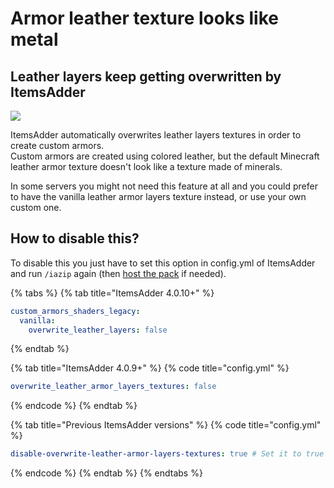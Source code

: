 # Armor leather texture looks like metal

## Leather layers keep getting overwritten by ItemsAdder

![](<../../.gitbook/assets/image (196).png>)

ItemsAdder automatically overwrites leather layers textures in order to create custom armors.\
Custom armors are created using colored leather, but the default Minecraft leather armor texture doesn't look like a texture made of minerals.

In some servers you might not need this feature at all and you could prefer to have the vanilla leather armor layers texture instead, or use your own custom one.

## How to disable this?

To disable this you just have to set this option in config.yml of ItemsAdder and run `/iazip` again (then [host the pack](../../plugin-usage/resourcepack-hosting/) if needed).

{% tabs %}
{% tab title="ItemsAdder 4.0.10+" %}
```yaml
custom_armors_shaders_legacy:
  vanilla:
    overwrite_leather_layers: false
```
{% endtab %}

{% tab title="ItemsAdder 4.0.9+" %}
{% code title="config.yml" %}
```yaml
overwrite_leather_armor_layers_textures: false
```
{% endcode %}
{% endtab %}

{% tab title="Previous ItemsAdder versions" %}
{% code title="config.yml" %}
```yaml
disable-overwrite-leather-armor-layers-textures: true # Set it to true not FALSE!
```
{% endcode %}
{% endtab %}
{% endtabs %}

